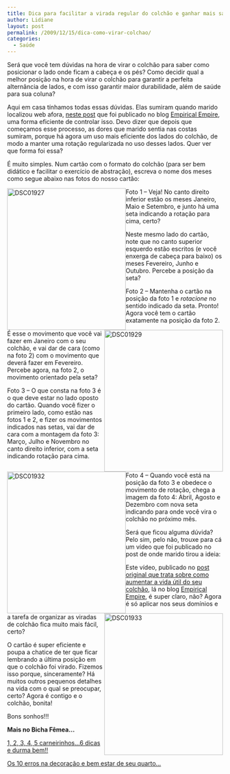 ```yaml
---
title: Dica para facilitar a virada regular do colchão e ganhar mais saúde.
author: Lidiane
layout: post
permalink: /2009/12/15/dica-como-virar-colchao/
categories:
  - Saúde
---
```

Será que você tem dúvidas na hora de virar o colchão para saber como posicionar o lado onde ficam a cabeça e os pés? Como decidir qual a melhor posição na hora de virar o colchão para garantir a perfeita alternância de lados, e com isso garantir maior durabilidade, além de saúde para sua coluna?

Aqui em casa tínhamos todas essas dúvidas. Elas sumiram quando marido localizou web afora, <a href="http://stulzer.net/blog/2007/08/18/como-aumentar-a-vida-util-do-seu-colchao/" target="_blank" rel="noopener noreferrer">neste post</a> que foi publicado no blog <a href="http://stulzer.net/blog/" target="_blank" rel="noopener noreferrer">Empirical Empire</a>, uma forma eficiente de controlar isso. Devo dizer que depois que começamos esse processo, as dores que marido sentia nas costas sumiram, porque há agora um uso mais eficiente dos lados do colchão, de modo a manter uma rotação regularizada no uso desses lados. Quer ver que forma foi essa?

<!--more-->

É muito simples. Num cartão com o formato do colchão (para ser bem didático e facilitar o exercício de abstração), escreva o nome dos meses como segue abaixo nas fotos do nosso cartão:

[<img style="display: inline; margin-left: 0px; margin-right: 0px; border-width: 0px;" title="DSC01927" src="https://www.trololodemulher.com.br/2009/12/DSC01927_thumb.jpg" border="0" alt="DSC01927" width="277" height="331" align="left" />](https://www.trololodemulher.com.br/2009/12/DSC01927.jpg)

Foto 1 – Veja! No canto direito inferior estão os meses Janeiro, Maio e Setembro, e junto há uma seta indicando a rotação para cima, certo?

Neste mesmo lado do cartão, note que no canto superior esquerdo estão escritos (e você enxerga de cabeça para baixo) os meses Fevereiro, Junho e Outubro. Percebe a posição da seta?

[<img style="display: inline; margin-left: 0px; margin-right: 0px; border-width: 0px;" title="DSC01929" src="https://www.trololodemulher.com.br/2009/12/DSC01929_thumb.jpg" border="0" alt="DSC01929" width="277" height="331" align="right" />](https://www.trololodemulher.com.br/2009/12/DSC01929.jpg)

Foto 2 – Mantenha o cartão na posição da foto 1 e _rotacione_ no sentido indicado da seta. Pronto! Agora você tem o cartão exatamente na posição da foto 2. É esse o movimento que você vai fazer em Janeiro com o seu colchão, e vai dar de cara (como na foto 2) com o movimento que deverá fazer em Fevereiro. Percebe agora, na foto 2, o movimento orientado pela seta?

[<img style="display: inline; margin-left: 0px; margin-right: 0px; border-width: 0px;" title="DSC01932" src="https://www.trololodemulher.com.br/2009/12/DSC01932_thumb.jpg" border="0" alt="DSC01932" width="277" height="331" align="left" />](https://www.trololodemulher.com.br/2009/12/DSC01932.jpg)

Foto 3 – O que consta na foto 3 é o que deve estar no lado oposto do cartão. Quando você fizer o primeiro lado, como estão nas fotos 1 e 2, e fizer os movimentos indicados nas setas, vai dar de cara com a montagem da foto 3: Março, Julho e Novembro no canto direito inferior, com a seta indicando rotação para cima.

<img style="display: inline; margin-left: 0px; margin-right: 0px; border-width: 0px;" title="DSC01933" src="https://www.trololodemulher.com.br/2009/12/DSC01933_thumb.jpg" border="0" alt="DSC01933" width="277" height="331" align="right" />

Foto 4 – Quando você está na posição da foto 3 e obedece o movimento de rotação, chega a imagem da foto 4: Abril, Agosto e Dezembro com nova seta indicando para onde você vira o colchão no próximo mês.

Será que ficou alguma dúvida? Pelo sim, pelo não, trouxe para cá um vídeo que foi publicado no post de onde marido tirou a ideia:

<div id="scid:5737277B-5D6D-4f48-ABFC-DD9C333F4C5D:ed01942b-5cdd-49b2-a532-03ca71754a97" class="wlWriterEditableSmartContent" style="margin: 0px auto; width: 425px; display: block; float: none; padding: 0px;">
  <div>
  </div>
</div>

Este vídeo, publicado no <a href="http://stulzer.net/blog/2007/08/18/como-aumentar-a-vida-util-do-seu-colchao/" target="_blank" rel="noopener noreferrer">post original que trata sobre como aumentar a vida útil do seu colchão</a>, lá no blog <a href="http://stulzer.net/blog/" target="_blank" rel="noopener noreferrer">Empirical Empire</a>, é super claro, não? Agora é só aplicar nos seus domínios e a tarefa de organizar as viradas de colchão fica muito mais fácil, certo?

O cartão é super eficiente e poupa a chatice de ter que ficar lembrando a última posição em que o colchão foi virado. Fizemos isso porque, sinceramente? Há muitos outros pequenos detalhes na vida com o qual se preocupar, certo? Agora é contigo e o colchão, bonita!

Bons sonhos!!!

**Mais no Bicha Fêmea…**

[1, 2, 3, 4, 5 carneirinhos…6 dicas e durma bem!!](http://www.trololodemulher.com.br/2009/01/29/1-2-3-4-5-carneirinhos-6-dicas-e-durma-bem/)

[Os 10 erros na decoração e bem estar de seu quarto…](http://www.trololodemulher.com.br/2009/01/15/os-10-erros-em-seu-quarto/)